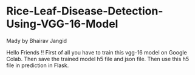 # Rice-Leaf-Disease-Detection-Using-VGG-16-Model
Mady by Bhairav Jangid

Hello Friends !!
First of all you have to train this vgg-16 model on Google Colab.
Then save the trained model h5 file and json file.
Then use this h5 file in prediction in Flask.
